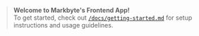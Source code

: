 > **Welcome to Markbyte's Frontend App!**  
> To get started, check out [`/docs/getting-started.md`](./docs/getting-started.md) for setup instructions and usage guidelines.